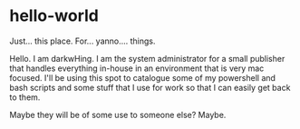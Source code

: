 # hello-world
Just...  this place.  For... yanno.... things.

Hello.  I am darkwHing.  I am the system administrator for a small publisher that handles everything in-house in an environment that is very mac focused.
I'll be using this spot to catalogue some of my powershell and bash scripts and some stuff that I use for work so that I can easily get back to them.  

Maybe they will be of some use to someone else?  Maybe.
